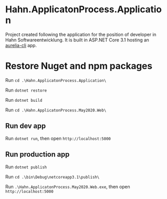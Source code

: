 # Hahn.ApplicatonProcess.Application

Project created following the application for the position of developer in Hahn Softwareentwicklung.
It is built in ASP.NET Core 3.1 hosting an [aurelia-cli](https://aurelia.io) app. 

# Restore Nuget and npm packages
Run `cd .\Hahn.ApplicatonProcess.Application\` 

Run `dotnet restore`

Run `dotnet build`

Run `cd .\Hahn.ApplicatonProcess.May2020.Web\`

## Run dev app

Run `dotnet run`, then open `http://localhost:5000`

## Run production app

Run `dotnet publish`

Run `cd .\bin\Debug\netcoreapp3.1\publish\`

Run `.\Hahn.ApplicatonProcess.May2020.Web.exe`, then open `http://localhost:5000`
